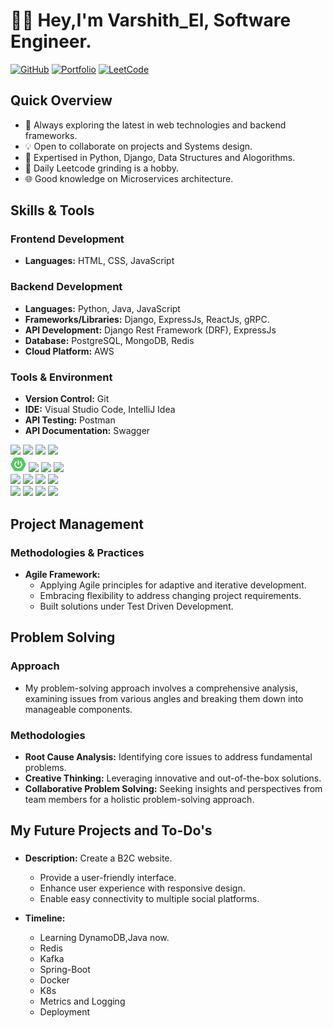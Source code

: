 # 👨‍💻 Hey,I'm Varshith_El, Software Engineer.

[![GitHub](https://img.shields.io/badge/GitHub-Follow-black?style=flat-square&logo=github)](https://github.com/varshith-el/)
[![Portfolio](https://img.shields.io/badge/Portfolio-Visit-brightgreen?style=flat-square)](https://github.com/varshith-el)
[![LeetCode](https://img.shields.io/badge/LeetCode-Profile-orange?style=flat-square&logo=leetcode)](https://leetcode.com/3quations9/)

## Quick Overview
- 🌱 Always exploring the latest in web technologies and backend frameworks.
- 💡 Open to collaborate on projects and Systems design.
- 🤔 Expertised in Python, Django, Data Structures and Alogorithms.
- 🧠 Daily Leetcode grinding is a hobby.
- 🌐 Good knowledge on Microservices architecture.

## Skills & Tools

### Frontend Development
- **Languages:** HTML, CSS, JavaScript

### Backend Development
- **Languages:** Python, Java, JavaScript
- **Frameworks/Libraries:** Django, ExpressJs, ReactJs, gRPC.
- **API Development:** Django Rest Framework (DRF), ExpressJs
- **Database:** PostgreSQL, MongoDB, Redis
- **Cloud Platform:** AWS

### Tools & Environment
- **Version Control:** Git
- **IDE:** Visual Studio Code, IntelliJ Idea
- **API Testing:** Postman
- **API Documentation:** Swagger

<p>
  <code><img width="10%" src="https://www.vectorlogo.zone/logos/python/python-ar21.svg"></code>
  <code><img width="10%" src="https://www.vectorlogo.zone/logos/java/java-ar21.svg"></code>
  <code><img width="10%" src="https://www.vectorlogo.zone/logos/javascript/javascript-horizontal.svg"></code>
  <code><img width="10%" src="https://www.vectorlogo.zone/logos/djangoproject/djangoproject-ar21.svg"></code>
  <br />
  <code><img width="5%"  src="https://github.com/varshith-el/varshith-el/blob/main/skills_logo/icons8-spring-boot-160.svg"></code>
  <code><img width="10%" src="https://www.vectorlogo.zone/logos/expressjs/expressjs-ar21.svg"></code>
  <code><img width="10%" src="https://www.vectorlogo.zone/logos/reactjs/reactjs-ar21.svg"></code>
  <code><img width="10%" src="https://www.vectorlogo.zone/logos/grpcio/grpcio-ar21.svg"></code>
  <br />
  <code><img width="10%" src="https://www.vectorlogo.zone/logos/mysql/mysql-ar21.svg"></code>
  <code><img width="10%" src="https://www.vectorlogo.zone/logos/postgresql/postgresql-ar21.svg"></code>
  <code><img width="10%" src="https://www.vectorlogo.zone/logos/sqlite/sqlite-ar21.svg"></code>
  <code><img width="10%" src="https://www.vectorlogo.zone/logos/amazon_aws/amazon_aws-ar21.svg"></code>
  <br />
  <code><img width="10%" src="https://www.vectorlogo.zone/logos/git-scm/git-scm-ar21.svg"></code>
  <code><img width="10%" src="https://www.vectorlogo.zone/logos/mongodb/mongodb-ar21.svg"></code>
  <code><img width="10%" src="https://www.vectorlogo.zone/logos/visualstudio_code/visualstudio_code-ar21.svg"></code>
  <code><img width="10%" src="https://www.vectorlogo.zone/logos/getpostman/getpostman-ar21.svg"></code>
</p>



## Project Management

### Methodologies & Practices
- **Agile Framework:**
  - Applying Agile principles for adaptive and iterative development.
  - Embracing flexibility to address changing project requirements.
  - Built solutions under Test Driven Development.


## Problem Solving

### Approach
- My problem-solving approach involves a comprehensive analysis, examining issues from various angles and breaking them down into manageable components.

### Methodologies
- **Root Cause Analysis:** Identifying core issues to address fundamental problems.
- **Creative Thinking:** Leveraging innovative and out-of-the-box solutions.
- **Collaborative Problem Solving:** Seeking insights and perspectives from team members for a holistic problem-solving approach.


## My Future Projects and To-Do's

### 
- **Description:** Create a B2C website.
  - Provide a user-friendly interface.
  - Enhance user experience with responsive design.
  - Enable easy connectivity to multiple social platforms.
  
- **Timeline:**
  
  - Learning DynamoDB,Java now.
  - Redis
  - Kafka
  - Spring-Boot
  - Docker
  - K8s
  - Metrics and Logging
  - Deployment
